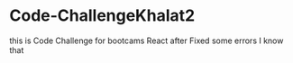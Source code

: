 # Code-ChallengeKhalat2
this is Code Challenge for bootcams React after Fixed some errors I know that
